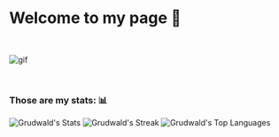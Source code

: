 # Welcome to my page 🤠
<br>

![gif](https://64.media.tumblr.com/a98891c693052dd873231ab51b721421/d6aa089c4433b10c-24/s540x810/e3e7c8e5bd73aa7e1419dda89d03159a9d511286.gifv)

<br>

### Those are my stats: 📊
![Grudwald's Stats](https://github-readme-stats.vercel.app/api?username=Grudwald&theme=bear&show_icons=true&hide_border=true&count_private=true)
![Grudwald's Streak](https://github-readme-streak-stats.herokuapp.com/?user=Grudwald&theme=bear&hide_border=true)
![Grudwald's Top Languages](https://github-readme-stats.vercel.app/api/top-langs/?username=Grudwald&theme=bear&show_icons=true&hide_border=true&layout=compact)


